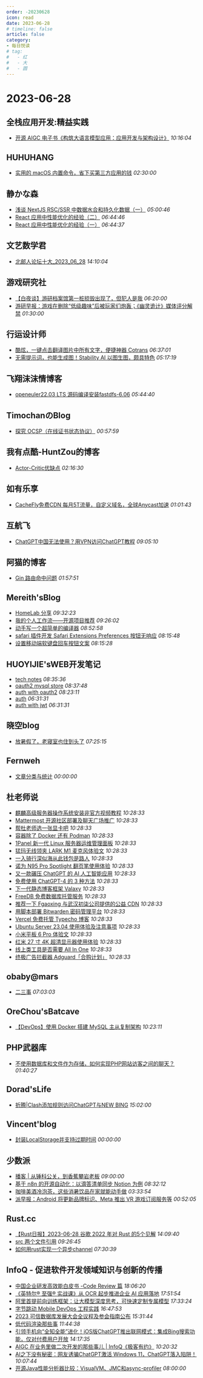 ```yaml
---
order: -20230628
icon: read
date: 2023-06-28
# timeline: false
article: false
category:
- 每日悦读
# tag:
#   - 红
#   - 大
#   - 圆
---
```


# 2023-06-28 
## 全栈应用开发:精益实践<span></span>
* [开源 AIGC 电子书《构筑大语言模型应用：应用开发与架构设计》](http://www.phodal.com/blog/opensoure-aigc-book-llm-with-software/) *10:16:04* 
## HUHUHANG<span></span>
* [实用的 macOS 内置命令，省下买第三方应用的钱](https://huhuhang.com/post/apps/macos-cli) *02:30:00* 
## 静かな森<span></span>
* [浅谈 NextJS RSC/SSR 中数据水合和持久化数据（一）](https://innei.ren/posts/programming/nextjs-rsc-ssr-data-hydration-persistence) *05:00:46* 
* [React 应用中性能优化的经验（二）](https://innei.ren/posts/programming/experience-in-performance-optimization-in-react-applications-2) *06:44:46* 
* [React 应用中性能优化的经验（一）](https://innei.ren/posts/programming/experience-in-performance-optimization-in-react-applications-1) *06:44:37* 
## 文艺数学君<span></span>
* [北邮人论坛十大_2023_06_28](https://mathpretty.com/16073.html) *14:10:04* 
## 游戏研究社<span></span>
* [【白夜谈】游研档案馆第一桩损毁出现了，但犯人是我](https://www.yystv.cn/p/10937) *06:20:00* 
* [游研早报：游戏在删除“低级趣味”后被玩家们炮轰；《幽灵诡计》媒体评分解禁](https://www.yystv.cn/p/10936) *01:30:00* 
## 行运设计师<span></span>
* [酷炫，一键点击翻译图片中所有文字，便捷神器 Cotrans](https://www.luckydesigner.space/cotrans-can-translate-all-words-in-one-click/) *06:37:01* 
* [无需提示词，也能生成图！Stability AI 以图生图，颇具特色](https://www.luckydesigner.space/no-prompts-to-generate-images-use-stability-ai-is-amazing/) *05:17:19* 
## 飞翔沫沫情博客<span></span>
* [openeuler22.03 LTS 源码编译安装fastdfs-6.06](https://www.fxkjnj.com/4459/) *05:44:40* 
## TimochanのBlog<span></span>
* [探究 OCSP（在线证书状态协议）](https://www.timochan.cn/posts/study/ocsp_certificate_status_verification_exploration) *00:57:59* 
## 我有点酷-HuntZou的博客<span></span>
* [Actor-Critic优缺点](https://blog.woyou.cool/posts/5447/) *02:16:30* 
## 如有乐享<span></span>
* [CacheFly免费CDN 每月5T流量，自定义域名，全球Anycast加速](https://51.ruyo.net/18411.html) *01:01:43* 
## 互航飞<span></span>
* [ChatGPT中国无法使用？用VPN访问ChatGPT教程](https://www.huhangfei.com/post/access-chatgpt-in-china-using-vpn/) *09:05:10* 
## 阿猫的博客<span></span>
* [Gin 路由命中问题](https://ameow.xyz/archives/168) *01:57:51* 
## Mereith'sBlog<span></span>
* [HomeLab 分享](https://www.mereith.com/post/174) *09:32:23* 
* [我的个人工作流——开源项目推荐](https://www.mereith.com/post/173) *09:26:02* 
* [动手写一个超简单的编译器](https://www.mereith.com/post/172) *08:52:58* 
* [safari 插件开发 Safari Extensions Preferences 按钮无响应](https://www.mereith.com/post/171) *08:15:48* 
* [设置移动端软键盘回车按钮文案](https://www.mereith.com/post/170) *08:15:28* 
## HUOYIJIE'sWEB开发笔记<span></span>
* [tech notes](https://huoyijie.cn/docsifys/tech-notes) *08:35:36* 
* [oauth2 mysql store](https://huoyijie.cn/docsifys/Tech-Notes/oauth2-mysql-store) *08:37:48* 
* [auth with oauth2](https://huoyijie.cn/docsifys/Tech-Notes/auth-with-oauth2) *08:23:11* 
* [auth](https://huoyijie.cn/docsifys/Tech-Notes/auth) *06:31:31* 
* [auth with jwt](https://huoyijie.cn/docsifys/Tech-Notes/auth-with-jwt) *06:31:31* 
## 晓空blog<span></span>
* [放暑假了，老寝室也住到头了](https://blog.moeworld.tech/2023/06/28/%e6%94%be%e6%9a%91%e5%81%87%e4%ba%86%ef%bc%8c%e8%80%81%e5%af%9d%e5%ae%a4%e4%b9%9f%e4%bd%8f%e5%88%b0%e5%a4%b4%e4%ba%86/) *07:25:15* 
## Fernweh<span></span>
* [文章分类与统计](https://blog.wohin.me/post-categories/) *00:00:00* 
## 杜老师说<span></span>
* [麒麟高级服务器操作系统安装非官方视频教程](https://dusays.com/600/) *10:28:33* 
* [Mattermost 开源社区部署及聊天广场推广](https://dusays.com/601/) *10:28:33* 
* [帮杜老师选一张显卡吧](https://dusays.com/599/) *10:28:33* 
* [容器除了 Docker 还有 Podman](https://dusays.com/598/) *10:28:33* 
* [1Panel 新一代 Linux 服务器运维管理面板](https://dusays.com/597/) *10:28:33* 
* [猛玛无线领夹 LARK M1 麦克风体验文](https://dusays.com/596/) *10:28:33* 
* [一入骑行深似海从此钱包是路人](https://dusays.com/595/) *10:28:33* 
* [诺为 N95 Pro Spotlight 翻页笔使用体验](https://dusays.com/594/) *10:28:33* 
* [又一款碾压 ChatGPT 的 AI 人工智能应用](https://dusays.com/593/) *10:28:33* 
* [免费使用 ChatGPT-4 的 3 种方法](https://dusays.com/592/) *10:28:33* 
* [下一代静态博客框架 Valaxy](https://dusays.com/591/) *10:28:33* 
* [FreeDB 免费数据库托管服务](https://dusays.com/590/) *10:28:33* 
* [推荐一下 Fgaoxing 与武汉初柒公司提供的公益 CDN](https://dusays.com/589/) *10:28:33* 
* [用脚本部署 Bitwarden 密码管理平台](https://dusays.com/588/) *10:28:33* 
* [Vercel 免费托管 Typecho 博客](https://dusays.com/587/) *10:28:33* 
* [Ubuntu Server 23.04 使用体验及注意事项](https://dusays.com/586/) *10:28:33* 
* [小米平板 6 Pro 体验文](https://dusays.com/585/) *10:28:33* 
* [红米 27 寸 4K 超清显示器使用体验](https://dusays.com/584/) *10:28:33* 
* [线上类工具是否需要 All In One](https://dusays.com/583/) *10:28:33* 
* [终极广告拦截器 Adguard「合购计划」](https://dusays.com/582/) *10:28:33* 
## obaby@mars<span></span>
* [二三事](https://h4ck.org.cn/2023/06/%e4%ba%8c%e4%b8%89%e4%ba%8b/) *07:03:03* 
## OreChou'sBatcave<span></span>
* [【DevOps】使用 Docker 搭建 MySQL 主从复制架构](https://orechou.live/devops/mysql-master-slave-practice/) *10:23:11* 
## PHP武器库<span></span>
* [不使用数据库和文件作为存储，如何实现PHP网站访客之间的聊天？](https://phpreturn.com/index/a649b8f8e1fbee.html) *01:40:27* 
## Dorad'sLife<span></span>
* [折腾|Clash添加规则访问ChatGPT与NEW BING](https://blog.cuger.cn/p/8c09/) *15:02:00* 
## Vincent'blog<span></span>
* [封装LocalStorage并支持过期时间](https://www.wekic.com/article/100044) *00:00:00* 
## 少数派<span></span>
* [播客 | 从锤科公关，到香蕉攀岩老板](https://sspai.com/post/80603) *09:00:00* 
* [基于 n8n 的开源自动化：以滴答清单同步 Notion 为例](https://sspai.com/prime/story/automation-n8n) *08:32:12* 
* [咖啡美酒冷泡茶，这些消暑饮品在家就能动手做](https://sspai.com/post/74196) *03:33:54* 
* [派早报：Android 将更新品牌标识、Meta 推出 VR 游戏订阅服务等](https://sspai.com/post/80659) *00:52:05* 
## Rust.cc<span></span>
* [【Rust日报】2023-06-28 谷歌 2022 年对 Rust 的5个见解](https://rustcc.cn/article?id=e9dd416d-7ece-4eeb-86e8-4ce90444e270) *14:09:40* 
* [src 两个文件引用](https://rustcc.cn/article?id=f05dc84f-8317-4767-a2bc-40d64f503730) *09:26:45* 
* [如何用rust实现一个异步channel](https://rustcc.cn/article?id=bc08ec38-3afb-4c24-b110-f38367d7dfaf) *07:30:39* 
## InfoQ - 促进软件开发领域知识与创新的传播<span></span>
* [中国企业研发高效能白皮书 -Code Review 篇](https://www.infoq.cn/article/lYFS0DsBgOBabGkGPxUc?utm_source=rss&utm_medium=article) *18:06:20* 
* [《英特尔®️ 至强®️ 实战课》从 OCR 起步推进企业 AI 应用落地](https://www.infoq.cn/article/qf5THpWjlXKOyPKiA3wR?utm_source=rss&utm_medium=article) *17:51:54* 
* [阿里首提前向训练框架：让大模型深度思考，可快速定制专属模型](https://www.infoq.cn/article/Q748soyxsv9DZJQyE6Po?utm_source=rss&utm_medium=article) *17:33:24* 
* [字节跳动 Mobile DevOps 工程实践](https://www.infoq.cn/article/51MSE5So92ox38S2d898?utm_source=rss&utm_medium=article) *16:47:53* 
* [2023 可信数据库发展大会全议程及参会指南公布](https://www.infoq.cn/article/etK8iqlIJbpUMbGUbIrR?utm_source=rss&utm_medium=article) *15:31:44* 
* [低代码渲染那些事](https://xie.infoq.cn/article/1294efb60b1ae51a7aae092d5?utm_source=rss&utm_medium=article) *11:44:38* 
* [引领手机向“全知全能”进化！iOS版ChatGPT推出联网模式：集成Bing搜索功能，仅对付费用户开放](https://www.infoq.cn/article/bQHRqFcQ1TlJCqHuczGR?utm_source=rss&utm_medium=article) *14:17:35* 
* [AIGC 在业务里做二次开发的那些事儿 | InfoQ《极客有约》](https://www.infoq.cn/video/YNGGj6VsUmaMEaz2G7pF?utm_source=rss&utm_medium=article) *10:20:32* 
* [AI之下没有秘密：网友诱骗ChatGPT激活 Windows 11，ChatGPT落入陷阱！](https://www.infoq.cn/article/3l5ZCobUb2ADKV8KbNkx?utm_source=rss&utm_medium=article) *10:07:44* 
* [开源Java性能分析器比较：VisualVM、JMC和async-profiler](https://www.infoq.cn/article/yO6pjms5izsxK5YrZ036?utm_source=rss&utm_medium=article) *08:00:00* 

